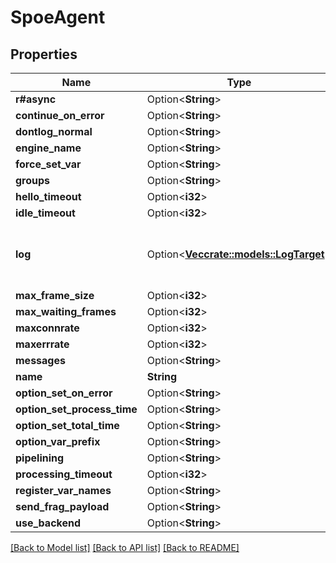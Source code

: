 # SpoeAgent

## Properties

Name | Type | Description | Notes
------------ | ------------- | ------------- | -------------
**r#async** | Option<**String**> |  | [optional]
**continue_on_error** | Option<**String**> |  | [optional]
**dontlog_normal** | Option<**String**> |  | [optional]
**engine_name** | Option<**String**> |  | [optional]
**force_set_var** | Option<**String**> |  | [optional]
**groups** | Option<**String**> |  | [optional]
**hello_timeout** | Option<**i32**> |  | [optional]
**idle_timeout** | Option<**i32**> |  | [optional]
**log** | Option<[**Vec<crate::models::LogTarget>**](log_target.md)> | HAProxy log target array (corresponds to log directives) | [optional]
**max_frame_size** | Option<**i32**> |  | [optional]
**max_waiting_frames** | Option<**i32**> |  | [optional]
**maxconnrate** | Option<**i32**> |  | [optional]
**maxerrrate** | Option<**i32**> |  | [optional]
**messages** | Option<**String**> |  | [optional]
**name** | **String** |  | 
**option_set_on_error** | Option<**String**> |  | [optional]
**option_set_process_time** | Option<**String**> |  | [optional]
**option_set_total_time** | Option<**String**> |  | [optional]
**option_var_prefix** | Option<**String**> |  | [optional]
**pipelining** | Option<**String**> |  | [optional]
**processing_timeout** | Option<**i32**> |  | [optional]
**register_var_names** | Option<**String**> |  | [optional]
**send_frag_payload** | Option<**String**> |  | [optional]
**use_backend** | Option<**String**> |  | [optional]

[[Back to Model list]](../README.md#documentation-for-models) [[Back to API list]](../README.md#documentation-for-api-endpoints) [[Back to README]](../README.md)


